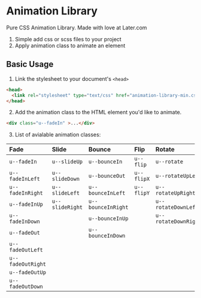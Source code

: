 # Animation Library
Pure CSS Animation Library. Made with love at Later.com

1. Simple add css or scss files to your project
2. Apply animation class to animate an element

## Basic Usage

1. Link the stylesheet to your document's `<head>`

```html
<head>
  <link rel="stylesheet" type="text/css" href="animation-library-min.css">
</head>
```
2. Add the animation class to the HTML element you'd like to animate.
```html
<div class="u--fadeIn" >...</div>
```
3. List of avialable animation classes:

| Fade              | Slide            | Bounce              | Flip        | Rotate               | Zoom             | Attention    |
| :---------------- | :--------------- | :------------------ | :---------- | :------------------- | :--------------- | :----------- |
| `u--fadeIn`       | `u--slideUp`     | `u--bounceIn`       | `u--flip`   | `u--rotate`          | `u--zoomIn`      | `u--pulse `  |
| `u--fadeInLeft`   | `u--slideDown `  | `u--bounceOut`      | `u--flipX`  | `u--rotateUpLeft`    | `u--zoomInDown`  | `u--flash `  |
| `u--fadeInRight`  | `u--slideLeft`   | `u--bounceInLeft`   | `u--flipY ` | `u--rotateUpRight`   | `u--zoomInUp`    | `u--bounce ` |
| `u--fadeInUp`     | `u--slideRight`  | `u--bounceInRight`  |             | `u--rotateDownLeft`  | `u--zoomOut`     | `u--shake `  |
| `u--fadeInDown`   |                  | `u--bounceInUp`     |             | `u--rotateDownRight` | `u--zoomOutDown` | `u--swing `  |
| `u--fadeOut`      |                  | `u--bounceInDown`   |             |                      | `u--zoomOutUp`   |              |
| `u--fadeOutLeft`  |                  |                     |             |                      |                  |              |
| `u--fadeOutRight` |                  |                     |             |                      |                  |              |
| `u--fadeOutUp`    |                  |                     |             |                      |                  |              |
| `u--fadeOutDown`  |                  |                     |             |                      |                  |              |
